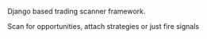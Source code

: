 Django based trading scanner framework.

Scan for opportunities, attach strategies or just fire signals
